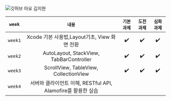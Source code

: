 ![깃허브 아요 김지현](https://user-images.githubusercontent.com/61109660/160548717-ee0a9cc0-d96e-45f1-a59b-c51ade043815.png)



| ```week```  |                          ```내용```                          | ``기본과제`` | ```도전과제``` | ```심화과제``` |
| :---------: | :----------------------------------------------------------: | :----------: | :------------: | :------------: |
| ```week1``` |         Xcode 기본 사용법,Layout기초, View 화면 전환         |      ✔️       |       ✔️        |       ✔️        |
| ```week2``` |           AutoLayout, StackView, TabBarController            |      ✔️       |       ✔️        |       ✔️        |
| ```week3``` |            ScrollView, TableView, CollectionView             |      ✔️       |       ✔️        |       ✔️        |
| ```week4``` | 서버와 클라이언트 이해, RESTful API, Alamofire를 활용한 실습 |              |                |                |

